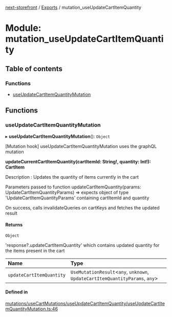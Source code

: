 [next-storefront](../README.md) / [Exports](../modules.md) / mutation_useUpdateCartItemQuantity

# Module: mutation_useUpdateCartItemQuantity

## Table of contents

### Functions

- [useUpdateCartItemQuantityMutation](mutation_useUpdateCartItemQuantity.md#useupdatecartitemquantitymutation)

## Functions

### useUpdateCartItemQuantityMutation

▸ **useUpdateCartItemQuantityMutation**(): `Object`

[Mutation hook] useUpdateCartItemQuantityMutation uses the graphQL mutation

<b>updateCurrentCartItemQuantity(cartItemId: String!, quantity: Int!): CartItem</b>

Description : Updates the quantity of items currently in the cart

Parameters passed to function updateCartItemQuantity(params: UpdateCartItemQuantityParams) => expects object of type 'UpdateCartItemQuantityParams' containing cartItemId and quantity

On success, calls invalidateQueries on cartKeys and fetches the updated result

#### Returns

`Object`

'response?.updateCartItemQuantity' which contains updated quantity for the items present in the cart

| Name                     | Type                                                                          |
| :----------------------- | :---------------------------------------------------------------------------- |
| `updateCartItemQuantity` | `UseMutationResult`<`any`, `unknown`, `UpdateCartItemQuantityParams`, `any`\> |

#### Defined in

[mutations/useCartMutations/useUpdateCartItemQuantity/useUpdateCartItemQuantityMutation.ts:46](https://github.com/KiboSoftware/nextjs-storefront/blob/98414f4/hooks/mutations/useCartMutations/useUpdateCartItemQuantity/useUpdateCartItemQuantityMutation.ts#L46)
